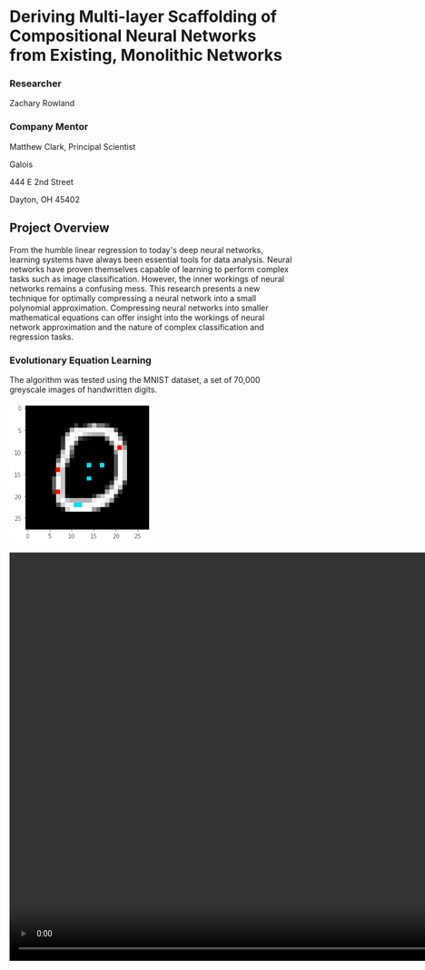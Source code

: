 # Deriving Multi-layer Scaffolding of Compositional Neural Networks from Existing, Monolithic Networks

### Researcher

Zachary Rowland

### Company Mentor

Matthew Clark, Principal Scientist

Galois

444 E 2nd Street

Dayton, OH 45402

## Project Overview

From the humble linear regression to today's deep neural networks, learning systems have always been essential tools for data analysis. Neural networks have proven themselves capable of learning to perform complex tasks such as image classification. However, the inner workings of neural networks remains a confusing mess. This research presents a new technique for optimally compressing a neural network into a small polynomial approximation. Compressing neural networks into smaller mathematical equations can offer insight into the workings of neural network approximation and the nature of complex classification and regression tasks.

### Evolutionary Equation Learning

The algorithm was tested using the MNIST dataset, a set of 70,000 greyscale images of handwritten digits.

![](img/zero_with_dots.png)

<video width="1080" height="720" controls>
  <source src="vid/demo.mov" type=video/mov>
</video>
